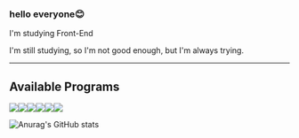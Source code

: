 ### hello everyone😊

<!--
**LJaeeun/LJaeeun** is a ✨ _special_ ✨ repository because its `README.md` (this file) appears on your GitHub profile.

Here are some ideas to get you started:

- 🔭 I’m currently working on ...
- 🌱 I’m currently learning ...
- 👯 I’m looking to collaborate on ...
- 🤔 I’m looking for help with ...
- 💬 Ask me about ...
- 📫 How to reach me: ...
- 😄 Pronouns: ...
- ⚡ Fun fact: ...
-->
<p>I'm studying Front-End</p>
<p>I'm still studying, so I'm not good enough, but I'm always trying.</p>

<hr>

<h2>Available Programs</h2>

<div style="display: block;"><img src="https://img.shields.io/badge/github-000?style=flat&logo=github&logoColor=fff"/><img src="https://img.shields.io/badge/HTML5-E34F26?style=flat&logo=HTML5&logoColor=fff"/><img src="https://img.shields.io/badge/javascript-F7DF1E?style=flat&logo=javascript&logoColor=000"/><img src="https://img.shields.io/badge/css3-1572B6?style=flat&logo=css3&logoColor=fff"/><img src="https://img.shields.io/badge/React-61DAFB?style=flat&logo=React&logoColor=000"/><img src="https://img.shields.io/badge/sass-CC6699?style=flat&logo=sass&logoColor=fff"/></div>




 ![Anurag's GitHub stats](https://github-readme-stats.vercel.app/api?username=LJaeeun&show_icons=true&theme=blueberry)
